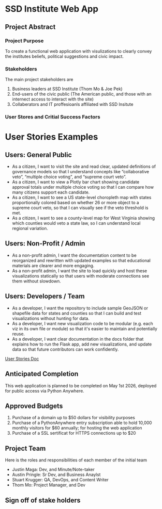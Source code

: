 # SSD Institute Web App

## Project Abstract

### Project Purpose

To create a functional web application with visulizations to clearly convey the institutes beliefs, political suggestions and civic impact.

### Stakeholders

The main project stakeholders are 

1. Business leaders at SSD Institute (Thom Mo & Joe Pek)
2. End-users of the civic public (The American public, and those with an internect access to interact with the site)
3. Collaberators and IT proffesioanls affiliated with SSD Insitute 

### User Stores and Critial Success Factors

# User Stories Examples

## Users: General Public

- As a citizen, I want to visit the site and read clear, updated definitions of governance models so that I understand concepts like “collaborative veto”, “multiple choice voting”, and “supreme court veto”.  
- As a citizen, I want to view a Plotly bar chart showing candidate approval totals under multiple choice voting so that I can compare how many citizens support each candidate.  
- As a citizen, I want to see a US state-level choropleth map with states proportionally colored based on whether 26 or more object to a supreme court veto, so that I can visually see if the veto threshold is met.  
- As a citizen, I want to see a county-level map for West Virginia showing which counties would veto a state law, so I can understand local regional variation.  

## Users: Non-Profit / Admin

- As a non-profit admin, I want the documentation content to be reorganized and rewritten with updated examples so that educational materials are clearer and more engaging.  
- As a non-profit admin, I want the site to load quickly and host these visualizations statically so that users with moderate connections see them without slowdown.  

## Users: Developers / Team

- As a developer, I want the repository to include sample GeoJSON or shapefile data for states and counties so that I can build and test visualizations without hunting for data.  
- As a developer, I want new visualization code to be modular (e.g. each viz in its own file or module) so that it's easier to maintain and potentially reuse.  
- As a developer, I want clear documentation in the docs folder that explains how to run the Flask app, add new visualizations, and update data so that future contributors can work confidently.  


[User Stories Doc](UserStoriesDoc.md)

## Anticipated Completion 

This web application is planned to be completed on May 1st 2026, deployed for public access via Python Anywhere.

## Approved Budgets

1. Purchase of a domain up to $50 dollars for visibility purposes 
2. Purchase of a PythonAnywhere entry subscription able to hold 10,000 monthly visitors for $60 annually; for hosting the web application
3. Purchase of a SSL sertificat for HTTPS connections up to $20

## Project Team 

Here is the roles and responsibilities of each member of the initial team

* Justin Maga: Dev, and Minute/Note-taker 
* Austin Pringle: Sr Dev, and Business Anaylst
* Stuart Krugger: QA, DevOps, and Content Writer
* Thom Mo: Project Manager, and Dev

## Sign off of stake holders 

